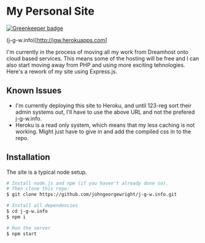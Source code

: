 My Personal Site
================

[![Greenkeeper badge](https://badges.greenkeeper.io/johngeorgewright/j-g-w.info.svg)](https://greenkeeper.io/)

(j-g-w.info)[http://jgw.herokuapps.com]

I'm currently in the process of moving all my work from Dreamhost onto cloud based services. This means some of the hosting will be free and I can also start moving away from PHP and using more exciting tehnologies. Here's a rework of my site using Express.js.

Known Issues
------------

- I'm currently deploying this site to Heroku, and until 123-reg sort their admin systems out, I'll have to use the above URL and not the prefered j-g-w.info.
- Heroku is a read only system, which means that my less caching is not working. Might just have to give in and add the compiled css in to the repo.

Installation
------------

The site is a typical node setup. 

```sh
# Install node.js and npm (if you haven't already done so).
# Then clone this repo:
$ git clone https://github.com/johngeorgewright/j-g-w.info.git

# Install all dependencies
$ cd j-g-w.info
$ npm i

# Run the server
$ npm start
```

